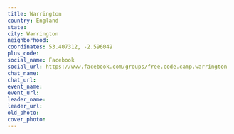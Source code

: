 ```yaml
---
title: Warrington
country: England
state: 
city: Warrington
neighborhood: 
coordinates: 53.407312, -2.596049
plus_code:
social_name: Facebook
social_url: https://www.facebook.com/groups/free.code.camp.warrington
chat_name:
chat_url:
event_name:
event_url:
leader_name:
leader_url:
old_photo: 
cover_photo:
---
```

